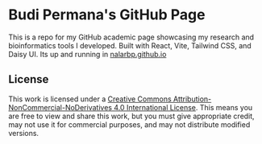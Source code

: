 # Budi Permana's GitHub Page

This is a repo for my GitHub academic page showcasing my research and bioinformatics tools I developed.
Built with React, Vite, Tailwind CSS, and Daisy UI.
Its up and running in [nalarbp.github.io](https://nalarbp.github.io)

## License

This work is licensed under a [Creative Commons Attribution-NonCommercial-NoDerivatives 4.0 International License](http://creativecommons.org/licenses/by-nc-nd/4.0/).
This means you are free to view and share this work, but you must give appropriate credit, may not use it for commercial purposes, and may not distribute modified versions.